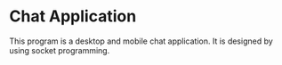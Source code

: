 # Chat Application
This program is a desktop and mobile chat application. It is designed by using socket programming.


